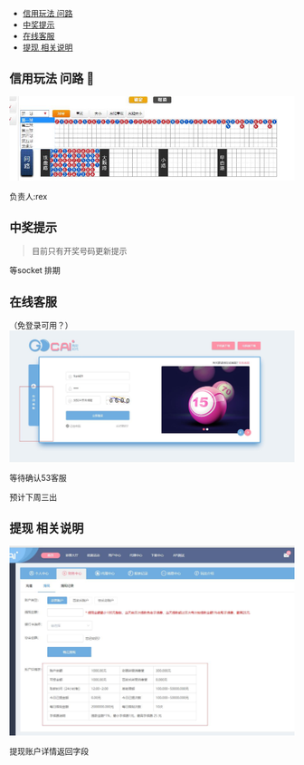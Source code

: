 - [信用玩法 问路](#xin-yong-wan-fa-wen-lu)
- [中奖提示](#zhong-jiang-ti-shi)
- [在线客服](#zai-xian-ke-fu)
- [提现 相关说明](#ti-xian-xiang-guan-shuo-ming)

## 信用玩法 问路 🚀
![](img/问路.jpg)

负责人:rex

## 中奖提示
> 目前只有开奖号码更新提示

等socket 排期

## 在线客服
（免登录可用？）
![](img/在线客服.jpg)

等待确认53客服

预计下周三出


## 提现 相关说明
![](img/提现相关说明.jpg)

提现账户详情返回字段



